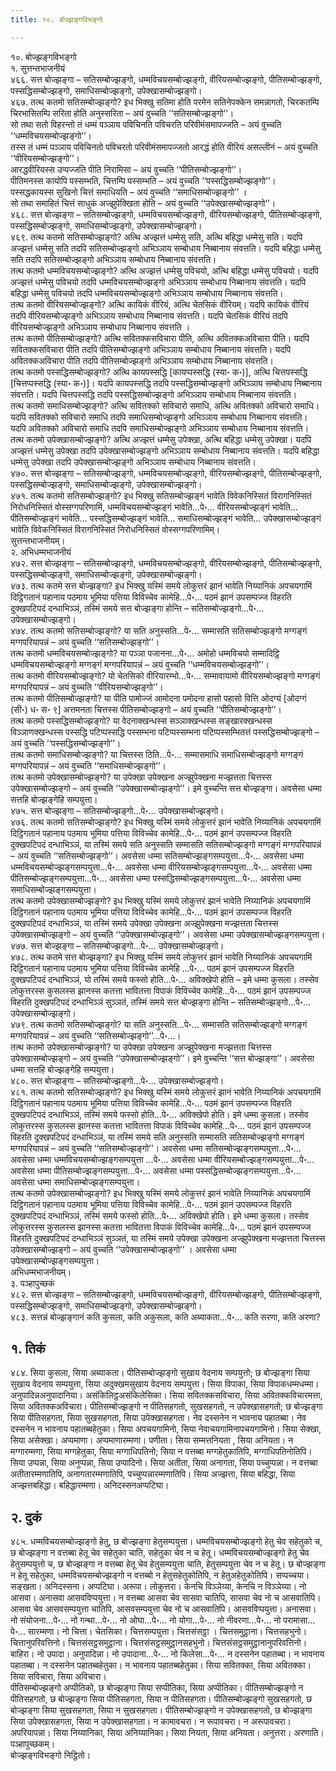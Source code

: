 ```yaml
---
title: १०. बोज्झङ्गविभङ्गो

---
```

१०. बोज्झङ्गविभङ्गो  
१. सुत्तन्तभाजनीयं  
४६६. सत्त बोज्झङ्गा – सतिसम्बोज्झङ्गो, धम्मविचयसम्बोज्झङ्गो, वीरियसम्बोज्झङ्गो, पीतिसम्बोज्झङ्गो, पस्सद्धिसम्बोज्झङ्गो, समाधिसम्बोज्झङ्गो, उपेक्खासम्बोज्झङ्गो।  
४६७. तत्थ कतमो सतिसम्बोज्झङ्गो? इध भिक्खु सतिमा होति परमेन सतिनेपक्केन समन्नागतो, चिरकतम्पि चिरभासितम्पि सरिता होति अनुस्सरिता – अयं वुच्चति ‘‘सतिसम्बोज्झङ्गो’’।  
सो तथा सतो विहरन्तो तं धम्मं पञ्ञाय पविचिनति पविचरति परिवीमंसमापज्जति – अयं वुच्चति ‘‘धम्मविचयसम्बोज्झङ्गो’’।  
तस्स तं धम्मं पञ्ञाय पविचिनतो पविचरतो परिवीमंसमापज्जतो आरद्धं होति वीरियं असल्लीनं – अयं वुच्चति ‘‘वीरियसम्बोज्झङ्गो’’।  
आरद्धवीरियस्स उप्पज्जति पीति निरामिसा – अयं वुच्चति ‘‘पीतिसम्बोज्झङ्गो’’।  
पीतिमनस्स कायोपि पस्सम्भति, चित्तम्पि पस्सम्भति – अयं वुच्चति ‘‘पस्सद्धिसम्बोज्झङ्गो’’।  
पस्सद्धकायस्स सुखिनो चित्तं समाधियति – अयं वुच्चति ‘‘समाधिसम्बोज्झङ्गो’’ ।  
सो तथा समाहितं चित्तं साधुकं अज्झुपेक्खिता होति – अयं वुच्चति ‘‘उपेक्खासम्बोज्झङ्गो’’।  
४६८. सत्त बोज्झङ्गा – सतिसम्बोज्झङ्गो, धम्मविचयसम्बोज्झङ्गो, वीरियसम्बोज्झङ्गो, पीतिसम्बोज्झङ्गो, पस्सद्धिसम्बोज्झङ्गो, समाधिसम्बोज्झङ्गो, उपेक्खासम्बोज्झङ्गो।  
४६९. तत्थ कतमो सतिसम्बोज्झङ्गो? अत्थि अज्झत्तं धम्मेसु सति, अत्थि बहिद्धा धम्मेसु सति। यदपि अज्झत्तं धम्मेसु सति तदपि सतिसम्बोज्झङ्गो अभिञ्ञाय सम्बोधाय निब्बानाय संवत्तति। यदपि बहिद्धा धम्मेसु सति तदपि सतिसम्बोज्झङ्गो अभिञ्ञाय सम्बोधाय निब्बानाय संवत्तति।  
तत्थ कतमो धम्मविचयसम्बोज्झङ्गो? अत्थि अज्झत्तं धम्मेसु पविचयो, अत्थि बहिद्धा धम्मेसु पविचयो। यदपि अज्झत्तं धम्मेसु पविचयो तदपि धम्मविचयसम्बोज्झङ्गो अभिञ्ञाय सम्बोधाय निब्बानाय संवत्तति। यदपि बहिद्धा धम्मेसु पविचयो तदपि धम्मविचयसम्बोज्झङ्गो अभिञ्ञाय सम्बोधाय निब्बानाय संवत्तति।  
तत्थ कतमो वीरियसम्बोज्झङ्गो? अत्थि कायिकं वीरियं, अत्थि चेतसिकं वीरियम्। यदपि कायिकं वीरियं तदपि वीरियसम्बोज्झङ्गो अभिञ्ञाय सम्बोधाय निब्बानाय संवत्तति। यदपि चेतसिकं वीरियं तदपि वीरियसम्बोज्झङ्गो अभिञ्ञाय सम्बोधाय निब्बानाय संवत्तति ।  
तत्थ कतमो पीतिसम्बोज्झङ्गो? अत्थि सवितक्कसविचारा पीति, अत्थि अवितक्कअविचारा पीति। यदपि सवितक्कसविचारा पीति तदपि पीतिसम्बोज्झङ्गो अभिञ्ञाय सम्बोधाय निब्बानाय संवत्तति। यदपि अवितक्कअविचारा पीति तदपि पीतिसम्बोज्झङ्गो अभिञ्ञाय सम्बोधाय निब्बानाय संवत्तति।  
तत्थ कतमो पस्सद्धिसम्बोज्झङ्गो? अत्थि कायपस्सद्धि [कायप्पस्सद्धि (स्या॰ क॰)], अत्थि चित्तपस्सद्धि [चित्तप्पस्सद्धि (स्या॰ क॰)]। यदपि कायपस्सद्धि तदपि पस्सद्धिसम्बोज्झङ्गो अभिञ्ञाय सम्बोधाय निब्बानाय संवत्तति। यदपि चित्तपस्सद्धि तदपि पस्सद्धिसम्बोज्झङ्गो अभिञ्ञाय सम्बोधाय निब्बानाय संवत्तति।  
तत्थ कतमो समाधिसम्बोज्झङ्गो? अत्थि सवितक्को सविचारो समाधि, अत्थि अवितक्को अविचारो समाधि। यदपि सवितक्को सविचारो समाधि तदपि समाधिसम्बोज्झङ्गो अभिञ्ञाय सम्बोधाय निब्बानाय संवत्तति। यदपि अवितक्को अविचारो समाधि तदपि समाधिसम्बोज्झङ्गो अभिञ्ञाय सम्बोधाय निब्बानाय संवत्तति।  
तत्थ कतमो उपेक्खासम्बोज्झङ्गो? अत्थि अज्झत्तं धम्मेसु उपेक्खा, अत्थि बहिद्धा धम्मेसु उपेक्खा। यदपि अज्झत्तं धम्मेसु उपेक्खा तदपि उपेक्खासम्बोज्झङ्गो अभिञ्ञाय सम्बोधाय निब्बानाय संवत्तति। यदपि बहिद्धा धम्मेसु उपेक्खा तदपि उपेक्खासम्बोज्झङ्गो अभिञ्ञाय सम्बोधाय निब्बानाय संवत्तति।  
४७०. सत्त बोज्झङ्गा – सतिसम्बोज्झङ्गो, धम्मविचयसम्बोज्झङ्गो, वीरियसम्बोज्झङ्गो, पीतिसम्बोज्झङ्गो, पस्सद्धिसम्बोज्झङ्गो, समाधिसम्बोज्झङ्गो, उपेक्खासम्बोज्झङ्गो।  
४७१. तत्थ कतमो सतिसम्बोज्झङ्गो? इध भिक्खु सतिसम्बोज्झङ्गं भावेति विवेकनिस्सितं विरागनिस्सितं निरोधनिस्सितं वोस्सग्गपरिणामिं, धम्मविचयसम्बोज्झङ्गं भावेति…पे॰… वीरियसम्बोज्झङ्गं भावेति… पीतिसम्बोज्झङ्गं भावेति… पस्सद्धिसम्बोज्झङ्गं भावेति… समाधिसम्बोज्झङ्गं भावेति… उपेक्खासम्बोज्झङ्गं भावेति विवेकनिस्सितं विरागनिस्सितं निरोधनिस्सितं वोस्सग्गपरिणामिम्।  
सुत्तन्तभाजनीयम्।  
२. अभिधम्मभाजनीयं  
४७२. सत्त बोज्झङ्गा – सतिसम्बोज्झङ्गो, धम्मविचयसम्बोज्झङ्गो, वीरियसम्बोज्झङ्गो, पीतिसम्बोज्झङ्गो, पस्सद्धिसम्बोज्झङ्गो, समाधिसम्बोज्झङ्गो, उपेक्खासम्बोज्झङ्गो।  
४७३. तत्थ कतमे सत्त बोज्झङ्गा? इध भिक्खु यस्मिं समये लोकुत्तरं झानं भावेति निय्यानिकं अपचयगामिं दिट्ठिगतानं पहानाय पठमाय भूमिया पत्तिया विविच्चेव कामेहि…पे॰… पठमं झानं उपसम्पज्ज विहरति दुक्खपटिपदं दन्धाभिञ्ञं, तस्मिं समये सत्त बोज्झङ्गा होन्ति – सतिसम्बोज्झङ्गो…पे॰… उपेक्खासम्बोज्झङ्गो।  
४७४. तत्थ कतमो सतिसम्बोज्झङ्गो? या सति अनुस्सति…पे॰… सम्मासति सतिसम्बोज्झङ्गो मग्गङ्गं मग्गपरियापन्नं – अयं वुच्चति ‘‘सतिसम्बोज्झङ्गो’’।  
तत्थ कतमो धम्मविचयसम्बोज्झङ्गो? या पञ्ञा पजानना…पे॰… अमोहो धम्मविचयो सम्मादिट्ठि धम्मविचयसम्बोज्झङ्गो मग्गङ्गं मग्गपरियापन्नं – अयं वुच्चति ‘‘धम्मविचयसम्बोज्झङ्गो’’।  
तत्थ कतमो वीरियसम्बोज्झङ्गो? यो चेतसिको वीरियारम्भो…पे॰… सम्मावायामो वीरियसम्बोज्झङ्गो मग्गङ्गं मग्गपरियापन्नं – अयं वुच्चति ‘‘वीरियसम्बोज्झङ्गो’’।  
तत्थ कतमो पीतिसम्बोज्झङ्गो? या पीति पामोज्जं आमोदना पमोदना हासो पहासो वित्ति ओदग्यं [ओदग्गं (सी॰) ध॰ स॰ ९] अत्तमनता चित्तस्स पीतिसम्बोज्झङ्गो – अयं वुच्चति ‘‘पीतिसम्बोज्झङ्गो’’।  
तत्थ कतमो पस्सद्धिसम्बोज्झङ्गो? या वेदनाक्खन्धस्स सञ्ञाक्खन्धस्स सङ्खारक्खन्धस्स विञ्ञाणक्खन्धस्स पस्सद्धि पटिप्पस्सद्धि पस्सम्भना पटिप्पस्सम्भना पटिप्पस्सम्भितत्तं पस्सद्धिसम्बोज्झङ्गो – अयं वुच्चति ‘‘पस्सद्धिसम्बोज्झङ्गो’’।  
तत्थ कतमो समाधिसम्बोज्झङ्गो? या चित्तस्स ठिति…पे॰… सम्मासमाधि समाधिसम्बोज्झङ्गो मग्गङ्गं मग्गपरियापन्नं – अयं वुच्चति ‘‘समाधिसम्बोज्झङ्गो’’।  
तत्थ कतमो उपेक्खासम्बोज्झङ्गो? या उपेक्खा उपेक्खना अज्झुपेक्खना मज्झत्तता चित्तस्स उपेक्खासम्बोज्झङ्गो – अयं वुच्चति ‘‘उपेक्खासम्बोज्झङ्गो’’। इमे वुच्चन्ति सत्त बोज्झङ्गा। अवसेसा धम्मा सत्तहि बोज्झङ्गेहि सम्पयुत्ता।  
४७५. सत्त बोज्झङ्गा – सतिसम्बोज्झङ्गो…पे॰… उपेक्खासम्बोज्झङ्गो।  
४७६. तत्थ कतमो सतिसम्बोज्झङ्गो? इध भिक्खु यस्मिं समये लोकुत्तरं झानं भावेति निय्यानिकं अपचयगामिं दिट्ठिगतानं पहानाय पठमाय भूमिया पत्तिया विविच्चेव कामेहि…पे॰… पठमं झानं उपसम्पज्ज विहरति दुक्खपटिपदं दन्धाभिञ्ञं, या तस्मिं समये सति अनुस्सति सम्मासति सतिसम्बोज्झङ्गो मग्गङ्गं मग्गपरियापन्नं – अयं वुच्चति ‘‘सतिसम्बोज्झङ्गो’’। अवसेसा धम्मा सतिसम्बोज्झङ्गसम्पयुत्ता…पे॰… अवसेसा धम्मा धम्मविचयसम्बोज्झङ्गसम्पयुत्ता…पे॰… अवसेसा धम्मा वीरियसम्बोज्झङ्गसम्पयुत्ता…पे॰… अवसेसा धम्मा पीतिसम्बोज्झङ्गसम्पयुत्ता…पे॰… अवसेसा धम्मा पस्सद्धिसम्बोज्झङ्गसम्पयुत्ता…पे॰… अवसेसा धम्मा समाधिसम्बोज्झङ्गसम्पयुत्ता।  
तत्थ कतमो उपेक्खासम्बोज्झङ्गो? इध भिक्खु यस्मिं समये लोकुत्तरं झानं भावेति निय्यानिकं अपचयगामिं दिट्ठिगतानं पहानाय पठमाय भूमिया पत्तिया विविच्चेव कामेहि…पे॰… पठमं झानं उपसम्पज्ज विहरति दुक्खपटिपदं दन्धाभिञ्ञं, या तस्मिं समये उपेक्खा उपेक्खना अज्झुपेक्खना मज्झत्तता चित्तस्स उपेक्खासम्बोज्झङ्गो – अयं वुच्चति ‘‘उपेक्खासम्बोज्झङ्गो’’। अवसेसा धम्मा उपेक्खासम्बोज्झङ्गसम्पयुत्ता।  
४७७. सत्त बोज्झङ्गा – सतिसम्बोज्झङ्गो…पे॰… उपेक्खासम्बोज्झङ्गो।  
४७८. तत्थ कतमे सत्त बोज्झङ्गा? इध भिक्खु यस्मिं समये लोकुत्तरं झानं भावेति निय्यानिकं अपचयगामिं दिट्ठिगतानं पहानाय पठमाय भूमिया पत्तिया विविच्चेव कामेहि …पे॰… पठमं झानं उपसम्पज्ज विहरति दुक्खपटिपदं दन्धाभिञ्ञं, यो तस्मिं समये फस्सो होति…पे॰… अविक्खेपो होति – इमे धम्मा कुसला। तस्सेव लोकुत्तरस्स कुसलस्स झानस्स कतत्ता भावितत्ता विपाकं विविच्चेव कामेहि…पे॰… पठमं झानं उपसम्पज्ज विहरति दुक्खपटिपदं दन्धाभिञ्ञं सुञ्ञतं, तस्मिं समये सत्त बोज्झङ्गा होन्ति – सतिसम्बोज्झङ्गो…पे॰… उपेक्खासम्बोज्झङ्गो।  
४७९. तत्थ कतमो सतिसम्बोज्झङ्गो? या सति अनुस्सति…पे॰… सम्मासति सतिसम्बोज्झङ्गो मग्गङ्गं मग्गपरियापन्नं – अयं वुच्चति ‘‘सतिसम्बोज्झङ्गो’’…पे॰…।  
तत्थ कतमो उपेक्खासम्बोज्झङ्गो? या उपेक्खा उपेक्खना अज्झुपेक्खना मज्झत्तता चित्तस्स उपेक्खासम्बोज्झङ्गो – अयं वुच्चति ‘‘उपेक्खासम्बोज्झङ्गो’’। इमे वुच्चन्ति ‘‘सत्त बोज्झङ्गा’’। अवसेसा धम्मा सत्तहि बोज्झङ्गेहि सम्पयुत्ता।  
४८०. सत्त बोज्झङ्गा – सतिसम्बोज्झङ्गो…पे॰… उपेक्खासम्बोज्झङ्गो।  
४८१. तत्थ कतमो सतिसम्बोज्झङ्गो? इध भिक्खु यस्मिं समये लोकुत्तरं झानं भावेति निय्यानिकं अपचयगामिं दिट्ठिगतानं पहानाय पठमाय भूमिया पत्तिया विविच्चेव कामेहि…पे॰… पठमं झानं उपसम्पज्ज विहरति दुक्खपटिपदं दन्धाभिञ्ञं, तस्मिं समये फस्सो होति…पे॰… अविक्खेपो होति। इमे धम्मा कुसला। तस्सेव लोकुत्तरस्स कुसलस्स झानस्स कतत्ता भावितत्ता विपाकं विविच्चेव कामेहि…पे॰… पठमं झानं उपसम्पज्ज विहरति दुक्खपटिपदं दन्धाभिञ्ञं, या तस्मिं समये सति अनुस्सति सम्मासति सतिसम्बोज्झङ्गो मग्गङ्गं मग्गपरियापन्नं – अयं वुच्चति ‘‘सतिसम्बोज्झङ्गो’’। अवसेसा धम्मा सतिसम्बोज्झङ्गसम्पयुत्ता…पे॰… अवसेसा धम्मा धम्मविचयसम्बोज्झङ्गसम्पयुत्ता …पे॰… अवसेसा धम्मा वीरियसम्बोज्झङ्गसम्पयुत्ता…पे॰… अवसेसा धम्मा पीतिसम्बोज्झङ्गसम्पयुत्ता…पे॰… अवसेसा धम्मा पस्सद्धिसम्बोज्झङ्गसम्पयुत्ता…पे॰… अवसेसा धम्मा समाधिसम्बोज्झङ्गसम्पयुत्ता।  
तत्थ कतमो उपेक्खासम्बोज्झङ्गो? इध भिक्खु यस्मिं समये लोकुत्तरं झानं भावेति निय्यानिकं अपचयगामिं दिट्ठिगतानं पहानाय पठमाय भूमिया पत्तिया विविच्चेव कामेहि…पे॰… पठमं झानं उपसम्पज्ज विहरति दुक्खपटिपदं दन्धाभिञ्ञं, तस्मिं समये फस्सो होति…पे॰… अविक्खेपो होति। इमे धम्मा कुसला। तस्सेव लोकुत्तरस्स कुसलस्स झानस्स कतत्ता भावितत्ता विपाकं विविच्चेव कामेहि…पे॰… पठमं झानं उपसम्पज्ज विहरति दुक्खपटिपदं दन्धाभिञ्ञं सुञ्ञतं, या तस्मिं समये उपेक्खा उपेक्खना अज्झुपेक्खना मज्झत्तता चित्तस्स उपेक्खासम्बोज्झङ्गो – अयं वुच्चति ‘‘उपेक्खासम्बोज्झङ्गो’’ । अवसेसा धम्मा उपेक्खासम्बोज्झङ्गसम्पयुत्ता।  
अभिधम्मभाजनीयम्।  
३. पञ्हापुच्छकं  
४८२. सत्त बोज्झङ्गा – सतिसम्बोज्झङ्गो, धम्मविचयसम्बोज्झङ्गो, वीरियसम्बोज्झङ्गो, पीतिसम्बोज्झङ्गो, पस्सद्धिसम्बोज्झङ्गो, समाधिसम्बोज्झङ्गो, उपेक्खासम्बोज्झङ्गो।  
४८३. सत्तन्नं बोज्झङ्गानं कति कुसला, कति अकुसला, कति अब्याकता…पे॰… कति सरणा, कति अरणा?  


## १. तिकं

४८४. सिया कुसला, सिया अब्याकता। पीतिसम्बोज्झङ्गो सुखाय वेदनाय सम्पयुत्तो; छ बोज्झङ्गा सिया सुखाय वेदनाय सम्पयुत्ता, सिया अदुक्खमसुखाय वेदनाय सम्पयुत्ता। सिया विपाका, सिया विपाकधम्मधम्मा। अनुपादिन्नअनुपादानिया। असंकिलिट्ठअसंकिलेसिका। सिया सवितक्कसविचारा, सिया अवितक्कविचारमत्ता, सिया अवितक्कअविचारा। पीतिसम्बोज्झङ्गो न पीतिसहगतो, सुखसहगतो, न उपेक्खासहगतो; छ बोज्झङ्गा सिया पीतिसहगता, सिया सुखसहगता, सिया उपेक्खासहगता। नेव दस्सनेन न भावनाय पहातब्बा। नेव दस्सनेन न भावनाय पहातब्बहेतुका। सिया अपचयगामिनो, सिया नेवाचयगामिनापचयगामिनो। सिया सेक्खा, सिया असेक्खा। अप्पमाणा। अप्पमाणारम्मणा। पणीता। सिया सम्मत्तनियता , सिया अनियता। न मग्गारम्मणा, सिया मग्गहेतुका, सिया मग्गाधिपतिनो; सिया न वत्तब्बा मग्गहेतुकातिपि, मग्गाधिपतिनोतिपि। सिया उप्पन्ना, सिया अनुप्पन्ना, सिया उप्पादिनो। सिया अतीता, सिया अनागता, सिया पच्चुप्पन्ना। न वत्तब्बा अतीतारम्मणातिपि, अनागतारम्मणातिपि, पच्चुप्पन्नारम्मणातिपि। सिया अज्झत्ता, सिया बहिद्धा, सिया अज्झत्तबहिद्धा। बहिद्धारम्मणा। अनिदस्सनअप्पटिघा।  


## २. दुकं

४८५. धम्मविचयसम्बोज्झङ्गो हेतु, छ बोज्झङ्गा हेतुसम्पयुत्ता। धम्मविचयसम्बोज्झङ्गो हेतु चेव सहेतुको च, छ बोज्झङ्गा न वत्तब्बा हेतू चेव सहेतुका चाति, सहेतुका चेव न च हेतू। धम्मविचयसम्बोज्झङ्गो हेतु चेव हेतुसम्पयुत्तो च, छ बोज्झङ्गा न वत्तब्बा हेतू चेव हेतुसम्पयुत्ता चाति, हेतुसम्पयुत्ता चेव न च हेतू। छ बोज्झङ्गा न हेतू सहेतुका, धम्मविचयसम्बोज्झङ्गो न वत्तब्बो न हेतुसहेतुकोतिपि, न हेतुअहेतुकोतिपि। सप्पच्चया। सङ्खता। अनिदस्सना। अप्पटिघा। अरूपा। लोकुत्तरा। केनचि विञ्ञेय्या, केनचि न विञ्ञेय्या। नो आसवा। अनासवा आसवविप्पयुत्ता। न वत्तब्बा आसवा चेव सासवा चातिपि, सासवा चेव नो च आसवातिपि। आसवा चेव आसवसम्पयुत्ता चातिपि, आसवसम्पयुत्ता चेव नो च आसवातिपि। आसवविप्पयुत्ता। अनासवा। नो संयोजना…पे॰… नो गन्था…पे॰… नो ओघा…पे॰… नो योगा…पे॰… नो नीवरणा…पे॰… नो परामासा…पे॰… सारम्मणा। नो चित्ता। चेतसिका। चित्तसम्पयुत्ता। चित्तसंसट्ठा । चित्तसमुट्ठाना। चित्तसहभुनो। चित्तानुपरिवत्तिनो। चित्तसंसट्ठसमुट्ठाना। चित्तसंसट्ठसमुट्ठानसहभुनो। चित्तसंसट्ठसमुट्ठानानुपरिवत्तिनो। बाहिरा। नो उपादा। अनुपादिन्ना। नो उपादाना…पे॰… नो किलेसा…पे॰… न दस्सनेन पहातब्बा। न भावनाय पहातब्बा। न दस्सनेन पहातब्बहेतुका। न भावनाय पहातब्बहेतुका। सिया सवितक्का, सिया अवितक्का। सिया सविचारा, सिया अविचारा।  
पीतिसम्बोज्झङ्गो अप्पीतिको, छ बोज्झङ्गा सिया सप्पीतिका, सिया अप्पीतिका। पीतिसम्बोज्झङ्गो न पीतिसहगतो, छ बोज्झङ्गा सिया पीतिसहगता, सिया न पीतिसहगता। पीतिसम्बोज्झङ्गो सुखसहगतो, छ बोज्झङ्गा सिया सुखसहगता, सिया न सुखसहगता। पीतिसम्बोज्झङ्गो न उपेक्खासहगतो, छ बोज्झङ्गा सिया उपेक्खासहगता, सिया न उपेक्खासहगता। न कामावचरा। न रूपावचरा। न अरूपावचरा। अपरियापन्ना। सिया निय्यानिका, सिया अनिय्यानिका। सिया नियता, सिया अनियता। अनुत्तरा। अरणाति।  
पञ्हापुच्छकम्।  
बोज्झङ्गविभङ्गो निट्ठितो।  